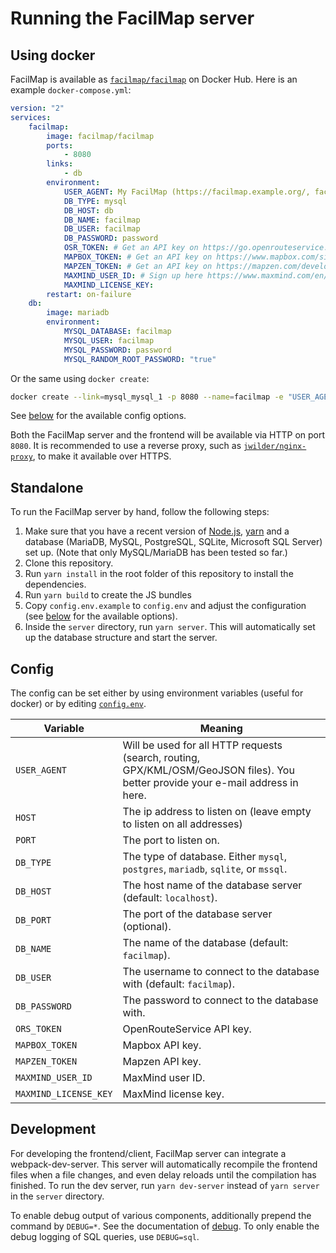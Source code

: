 Running the FacilMap server
===========================

Using docker
------------

FacilMap is available as [`facilmap/facilmap`](https://hub.docker.com/r/facilmap/facilmap/) on Docker Hub. Here is
an example `docker-compose.yml`:

```yaml
version: "2"
services:
    facilmap:
        image: facilmap/facilmap
        ports:
            - 8080
        links:
            - db
        environment:
            USER_AGENT: My FacilMap (https://facilmap.example.org/, facilmap@example.org)
            DB_TYPE: mysql
            DB_HOST: db
            DB_NAME: facilmap
            DB_USER: facilmap
            DB_PASSWORD: password
            OSR_TOKEN: # Get an API key on https://go.openrouteservice.org/ (needed for routing)
            MAPBOX_TOKEN: # Get an API key on https://www.mapbox.com/signup/ (needed for routing)
            MAPZEN_TOKEN: # Get an API key on https://mapzen.com/developers/sign_up (needed for elevation info)
            MAXMIND_USER_ID: # Sign up here https://www.maxmind.com/en/geolite2/signup (needed for geoip lookup to show initial map state)
            MAXMIND_LICENSE_KEY: 
        restart: on-failure
    db:
        image: mariadb
        environment:
            MYSQL_DATABASE: facilmap
            MYSQL_USER: facilmap
            MYSQL_PASSWORD: password
            MYSQL_RANDOM_ROOT_PASSWORD: "true"
```

Or the same using `docker create`:

```bash
docker create --link=mysql_mysql_1 -p 8080 --name=facilmap -e "USER_AGENT=My FacilMap (https://facilmap.example.org/, facilmap@example.org)" -e DB_TYPE=mysql -e DB_HOST=mysql_mysql_1 -e DB_NAME=facilmap -e DB_USER=facilmap -e DB_PASSWORD=facilmap -e OSR_TOKEN= -e MAPBOX_TOKEN= -e MAPZEN_TOKEN= --restart on-failure facilmap/facilmap
```

See [below](#config) for the available config options.

Both the FacilMap server and the frontend will be available via HTTP on port `8080`. It is recommended to use a reverse
proxy, such as [`jwilder/nginx-proxy`](https://hub.docker.com/r/jwilder/nginx-proxy), to make it available over HTTPS.


Standalone
----------

To run the FacilMap server by hand, follow the following steps:

1. Make sure that you have a recent version of [Node.js](https://nodejs.org/), [yarn](https://yarnpkg.com/)
   and a database (MariaDB, MySQL, PostgreSQL, SQLite, Microsoft SQL Server) set up. (Note that only MySQL/MariaDB has been tested so far.)
2. Clone this repository.
3. Run `yarn install` in the root folder of this repository to install the dependencies.
4. Run `yarn build` to create the JS bundles
5. Copy `config.env.example` to `config.env` and adjust the configuration (see [below](#config) for the available options).
6. Inside the `server` directory, run `yarn server`. This will automatically set up the database structure and start the server.

Config
------

The config can be set either by using environment variables (useful for docker) or by editing [`config.env`](../config.env).

| Variable              | Meaning                                                                                                                          |
|-----------------------|----------------------------------------------------------------------------------------------------------------------------------|
| `USER_AGENT`          | Will be used for all HTTP requests (search, routing, GPX/KML/OSM/GeoJSON files). You better provide your e-mail address in here. |
| `HOST`                | The ip address to listen on (leave empty to listen on all addresses)                                                             |
| `PORT`                | The port to listen on.                                                                                                           |
| `DB_TYPE`             | The type of database. Either `mysql`, `postgres`, `mariadb`, `sqlite`, or `mssql`.                                               |
| `DB_HOST`             | The host name of the database server (default: `localhost`).                                                                     |
| `DB_PORT`             | The port of the database server (optional).                                                                                      |
| `DB_NAME`             | The name of the database (default: `facilmap`).                                                                                  |
| `DB_USER`             | The username to connect to the database with (default: `facilmap`).                                                              |
| `DB_PASSWORD`         | The password to connect to the database with.                                                                                    |
| `ORS_TOKEN`           | OpenRouteService API key.                                                                                                        |
| `MAPBOX_TOKEN`        | Mapbox API key.                                                                                                                  |
| `MAPZEN_TOKEN`        | Mapzen API key.                                                                                                                  |
| `MAXMIND_USER_ID`     | MaxMind user ID.                                                                                                                 |
| `MAXMIND_LICENSE_KEY` | MaxMind license key.                                                                                                             |

Development
-----------

For developing the frontend/client, FacilMap server can integrate a webpack-dev-server. This server will automatically
recompile the frontend files when a file changes, and even delay reloads until the compilation has finished. To run
the dev server, run `yarn dev-server` instead of `yarn server` in the `server` directory.

To enable debug output of various components, additionally prepend the command by `DEBUG=*`. See the documentation of
[debug](https://github.com/visionmedia/debug). To only enable the debug logging of SQL queries, use `DEBUG=sql`.
